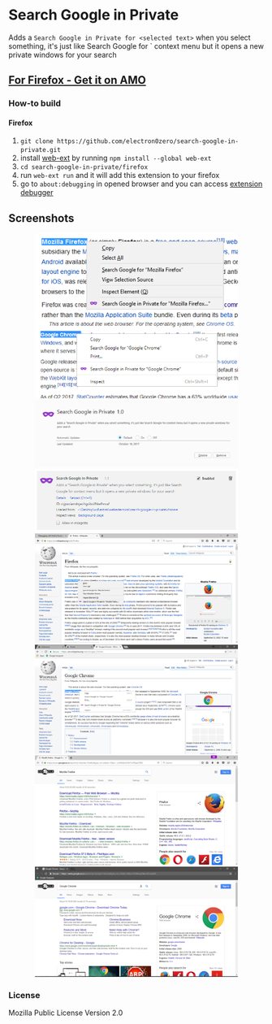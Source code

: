 # Search Google in Private
Adds a `Search Google in Private for <selected text>` when you select something, it's just like Search Google for <selected-text>` context menu but it opens a new private windows for your search

## [For Firefox - Get it on AMO](https://addons.mozilla.org/en-US/firefox/addon/search-google-in-private/)

### How-to build
#### Firefox
1. `git clone https://github.com/electron0zero/search-google-in-private.git`
2. install [web-ext](https://developer.mozilla.org/en-US/Add-ons/WebExtensions/Getting_started_with_web-ext) by running `npm install --global web-ext`
3. `cd search-google-in-private/firefox`
4. run `web-ext run` and it will add this extension to your firefox
5. go to `about:debugging` in opened browser and you can access [extension debugger](https://developer.mozilla.org/en-US/Add-ons/WebExtensions/Debugging)

## Screenshots
<p align="center">
<img src="screenshots/firefox/closeup.png" width="400">
<img src="screenshots/chrome/closeup.png" width="400">
<br>
<img src="screenshots/firefox/page.png" width="400">
<img src="screenshots/chrome/page.png" width="400">
<br>
<img src="screenshots/firefox/full-wiki.png" width="400">
<img src="screenshots/chrome/full-wiki.png" width="400">
<br>
<img src="screenshots/firefox/full-result.png" width="400">
<img src="screenshots/chrome/full-result.png" width="400">
</p>

### License
Mozilla Public License Version 2.0